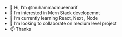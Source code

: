 - 👋 Hi, I’m @muhammadmueenarif
- 👀 I’m interested in Mern Stack developemnt 
- 🌱 I’m currently learning React, Next , Node
- 💞️ I’m looking to collaborate on medium level project  
- 📫 Thanks

<!---
muhammadmueenarif/muhammadmueenarif is a ✨ special ✨ repository because its `README.md` (this file) appears on your GitHub profile.
You can click the Preview link to take a look at your changes.
--->
